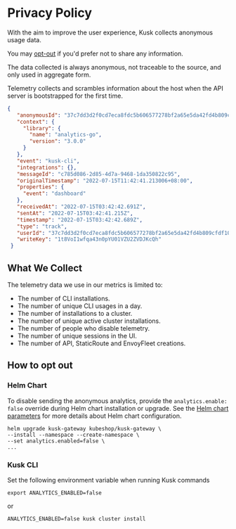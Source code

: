 # Privacy Policy

With the aim to improve the user experience, Kusk collects anonymous usage data.

You may [opt-out](#how-to-opt-out) if you'd prefer not to share any information.

The data collected is always anonymous, not traceable to the source, and only used in aggregate form. 

Telemetry collects and scrambles information about the host when the API server is bootstrapped for the first time. 

```json
{
   "anonymousId": "37c7dd3d2f0cd7eca8fdc5b606577278bf2a65e5da42fd4b809cfdf103583a98",
   "context": {
     "library": {
       "name": "analytics-go",
       "version": "3.0.0"
     }
   },
   "event": "kusk-cli",
   "integrations": {},
   "messageId": "c785d086-2d85-4d7a-9468-1da350822c95",
   "originalTimestamp": "2022-07-15T11:42:41.213006+08:00",
   "properties": {
     "event": "dashboard"
   },
   "receivedAt": "2022-07-15T03:42:42.691Z",
   "sentAt": "2022-07-15T03:42:41.215Z",
   "timestamp": "2022-07-15T03:42:42.689Z",
   "type": "track",
   "userId": "37c7dd3d2f0cd7eca8fdc5b606577278bf2a65e5da42fd4b809cfdf103583a98",
   "writeKey": "1t8VoI1wfqa43n0pYU01VZU2ZVDJKcQh"
 }
```

## **What We Collect**

The telemetry data we use in our metrics is limited to:

 - The number of CLI installations.
 - The number of unique CLI usages in a day.
 - The number of installations to a cluster.
 - The number of unique active cluster installations.
 - The number of people who disable telemetry.
 - The number of unique sessions in the UI.
 - The number of API, StaticRoute and EnvoyFleet creations.

## How to opt out

### Helm Chart
To disable sending the anonymous analytics, provide the `analytics.enable: false` override during Helm chart installation or upgrade. See the <a href="https://github.com/kubeshop/helm-charts/blob/main/charts/kusk-gateway/values.yaml" target="_blank">Helm chart parameters</a> for more details about Helm chart configuration.

```
helm upgrade kusk-gateway kubeshop/kusk-gateway \
--install --namespace --create-namespace \
--set analytics.enabled=false \
...
```

### Kusk CLI
Set the following environment variable when running Kusk commands
```
export ANALYTICS_ENABLED=false
```
or
```
ANALYTICS_ENABLED=false kusk cluster install
```